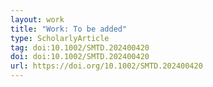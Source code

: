 ```yaml
---
layout: work
title: "Work: To be added"
type: ScholarlyArticle
tag: doi:10.1002/SMTD.202400420
doi: doi:10.1002/SMTD.202400420
url: https://doi.org/10.1002/SMTD.202400420
---
```

